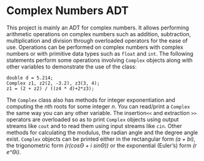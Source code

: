 # Complex Numbers ADT
 
This project is mainly an ADT for complex numbers. It allows performing arithmetic operations on complex numbers such as addition, subtraction, multiplication and division through overloaded operators for the ease of use. Operations can be performed on complex numbers with complex numbers or with primitive data types such as ```float``` and ```int```. 
The following statements perform some operations involving ```Complex``` objects along with other variables to demonstrate the use of the class:
```
double d = 5.214;
Complex z1, z2(2, -3.2), z3(3, 4);
z1 = (2 + z2) / ((z4 * d)+2*z3);
```
The ```Complex``` class also has methods for integer exponentiation and computing the *n*th roots for some integer *n*. You can read/print a ```Complex``` the same way you can any other variable. The insertion```<<``` and extraction ```>>``` operators are overloaded so as to print ```Complex``` objects using output streams like ```cout``` and to read them using input streams like ```cin```. Other methods for calculating the modulus, the radian angle and the degree angle exist. ```Complex``` objects can be printed either in the rectangular form *(a + bi)*, the trigonometric form *(r(cosΘ + i sinΘ))* or the exponential (Euler’s) form *(r e^Θi)*.
